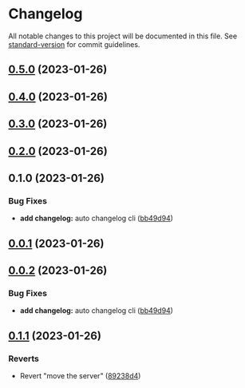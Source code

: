 # Changelog

All notable changes to this project will be documented in this file. See [standard-version](https://github.com/conventional-changelog/standard-version) for commit guidelines.

## [0.5.0](https://github.com/lantron-ltd/npsg/compare/v0.4.0...v0.5.0) (2023-01-26)

## [0.4.0](https://github.com/lantron-ltd/npsg/compare/v0.0.3...v0.4.0) (2023-01-26)

## [0.3.0](https://github.com/lantron-ltd/npsg/compare/prefix_v0.2.0...prefix_v0.3.0) (2023-01-26)

## [0.2.0](https://github.com/lantron-ltd/npsg/compare/prefix_v0.1.0...prefix_v0.2.0) (2023-01-26)

## 0.1.0 (2023-01-26)


### Bug Fixes

* **add  changelog:** auto changelog cli ([bb49d94](https://github.com/lantron-ltd/npsg/commit/bb49d94a3cc972b375506af85c2ea20204a47ffa))

## [0.0.1](https://github.com/lantron-ltd/npsg/compare/v0.0.3...v0.0.1) (2023-01-26)



## [0.0.2](https://github.com/lantron-ltd/npsg/compare/v0.0.1...v0.0.2) (2023-01-26)


### Bug Fixes

* **add  changelog:** auto changelog cli ([bb49d94](https://github.com/lantron-ltd/npsg/commit/bb49d94a3cc972b375506af85c2ea20204a47ffa))



## [0.1.1](https://github.com/lantron-ltd/npsg/compare/v0.1.0...v0.1.1) (2023-01-26)


### Reverts

* Revert "move the server" ([89238d4](https://github.com/lantron-ltd/npsg/commit/89238d42ea4e1457db7731501f67dc8ab40f33ab))
